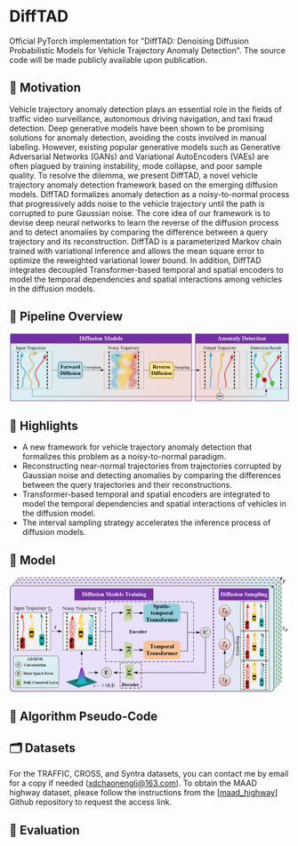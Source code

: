 # DiffTAD
Official PyTorch implementation for "DiffTAD: Denoising Diffusion Probabilistic Models for Vehicle Trajectory Anomaly Detection". The source code will be made publicly available upon publication.

## 🎯 Motivation
Vehicle trajectory anomaly detection plays an essential role in the fields of traffic video surveillance, autonomous driving navigation, and taxi fraud detection. Deep generative models have been shown to be promising solutions for anomaly detection, avoiding the costs involved in manual labeling. However, existing popular generative models such as Generative Adversarial Networks (GANs) and Variational AutoEncoders (VAEs) are often plagued by training instability, mode collapse, and poor sample quality. To resolve the dilemma, we present DiffTAD, a novel vehicle trajectory anomaly detection framework based on the emerging diffusion models. DiffTAD formalizes anomaly detection as a noisy-to-normal process that progressively adds noise to the vehicle trajectory until the path is corrupted to pure Gaussian noise. The core idea of our framework is to devise deep neural networks to learn the reverse of the diffusion process and to detect anomalies by comparing the difference between a query trajectory and its reconstruction. DiffTAD is a parameterized Markov chain trained with variational inference and allows the mean square error to optimize the reweighted variational lower bound. In addition, DiffTAD integrates decoupled Transformer-based temporal and spatial encoders to model the temporal dependencies and spatial interactions among vehicles in the diffusion models.

## 📌 Pipeline Overview
![image](https://github.com/Psychic-DL/DiffTAD/blob/ea7bcbc196c7aa552e561ec038a6b598cd9b5609/figs/pipeline.png)

## 🚀 Highlights
- A new framework for vehicle trajectory anomaly detection that formalizes this problem as a noisy-to-normal paradigm.
- Reconstructing near-normal trajectories from trajectories corrupted by Gaussian noise and detecting anomalies by comparing the differences between the query trajectories and their reconstructions.
- Transformer-based temporal and spatial encoders are integrated to model the temporal dependencies and spatial interactions of vehicles in the diffusion model.
- The interval sampling strategy accelerates the inference process of diffusion models.

## 🔧 Model
![image](https://github.com/Psychic-DL/DiffTAD/blob/9ce8b7d144e4355d919c2d9fb0d419c67777adb4/figs/difftad.png)

## 📜 Algorithm Pseudo-Code

## 🗂️ Datasets
For the TRAFFIC, CROSS, and Syntra datasets, you can contact me by email for a copy if needed (xdchaonengli@163.com). To obtain the MAAD highway dataset, please follow the instructions from the [[maad_highway](https://github.com/againerju/maad_highway)] Github repository to request the access link.

## 🔑 Evaluation

